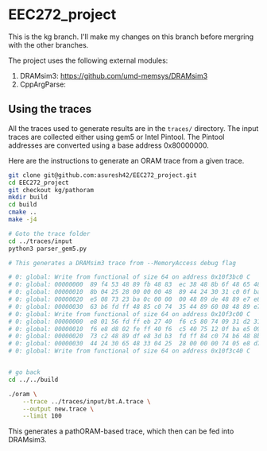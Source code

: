 # EEC272_project

This is the kg branch. I'll make my changes on this branch before mergring with
the other branches.

The project uses the following external modules:
1. DRAMsim3: https://github.com/umd-memsys/DRAMsim3
2. CppArgParse: 

## Using the traces

All the traces used to generate results are in the `traces/` directory.
The input traces are collected either using gem5 or Intel Pintool.
The Pintool addresses are converted using a base address 0x80000000.

Here are the instructions to generate an ORAM trace from a given trace.

```sh
git clone git@github.com:asuresh42/EEC272_project.git
cd EEC272_project
git checkout kg/pathoram
mkdir build
cd build
cmake ..
make -j4

# Goto the trace folder
cd ../traces/input
python3 parser_gem5.py

# This generates a DRAMsim3 trace from --MemoryAccess debug flag

# 0: global: Write from functional of size 64 on address 0x10f3bc0 C
# 0: global: 00000000  89 f4 53 48 89 fb 48 83  ec 38 48 8b 6f 48 65 48    tSH {H l8H oHeH
# 0: global: 00000010  8b 04 25 28 00 00 00 48  89 44 24 30 31 c0 0f ba     %(   H D$01@ :
# 0: global: 00000020  e5 08 73 23 ba 0c 00 00  00 48 89 de 48 89 e7 e8   e s#:    H ^H gh
# 0: global: 00000030  63 b6 fd ff 48 85 c0 74  35 44 89 60 08 48 89 e7   c6} H @t5D ` H g
# 0: global: Write from functional of size 64 on address 0x10f3c00 C
# 0: global: 00000000  e8 01 56 fd ff eb 27 40  f6 c5 80 74 09 31 d2 31   h V} k'@vE t 1R1
# 0: global: 00000010  f6 e8 d8 02 fe ff 40 f6  c5 40 75 12 0f ba e5 09   vhX ~ @vE@u  :e 
# 0: global: 00000020  73 c2 48 89 df e8 3d b3  fd ff 84 c0 74 b6 48 8b   sBH _h=3}  @t6H 
# 0: global: 00000030  44 24 30 65 48 33 04 25  28 00 00 00 74 05 e8 d7   D$0eH3 %(   t hW
# 0: global: Write from functional of size 64 on address 0x10f3c40 C


# go back
cd ../../build

./oram \
    --trace ../traces/input/bt.A.trace \
    --output new.trace \
    --limit 100
```

This generates a pathORAM-based trace, which then can be fed into DRAMsim3.
